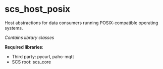 # scs_host_posix
Host abstractions for data consumers running POSIX-compatible operating systems.

_Contains library classes_

**Required libraries:** 

* Third party: pycurl, paho-mqtt
* SCS root: scs_core
